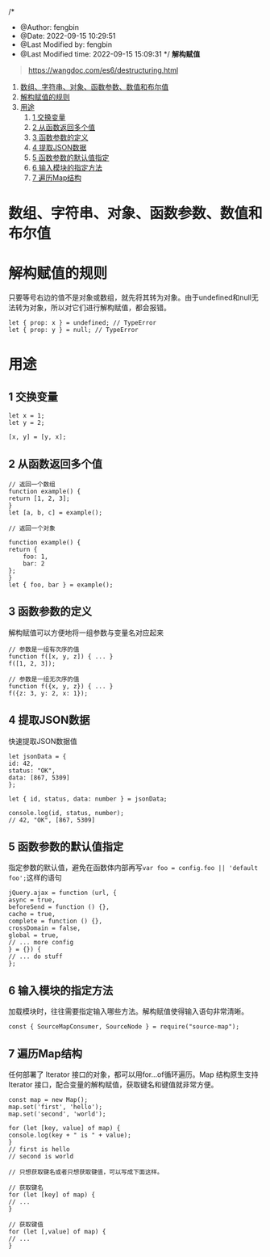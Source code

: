 /*
 * @Author: fengbin 
 * @Date: 2022-09-15 10:29:51 
 * @Last Modified by: fengbin
 * @Last Modified time: 2022-09-15 15:09:31
 */
**解构赋值**

> https://wangdoc.com/es6/destructuring.html

1. [数组、字符串、对象、函数参数、数值和布尔值](#数组字符串对象函数参数数值和布尔值)
2. [解构赋值的规则](#解构赋值的规则)
3. [用途](#用途)
   1. [1 交换变量](#1-交换变量)
   2. [2 从函数返回多个值](#2-从函数返回多个值)
   3. [3 函数参数的定义](#3-函数参数的定义)
   4. [4 提取JSON数据](#4-提取json数据)
   5. [5 函数参数的默认值指定](#5-函数参数的默认值指定)
   6. [6 输入模块的指定方法](#6-输入模块的指定方法)
   7. [7 遍历Map结构](#7-遍历map结构)

# 数组、字符串、对象、函数参数、数值和布尔值

# 解构赋值的规则

只要等号右边的值不是对象或数组，就先将其转为对象。由于undefined和null无法转为对象，所以对它们进行解构赋值，都会报错。

    let { prop: x } = undefined; // TypeError
    let { prop: y } = null; // TypeError

# 用途

## 1 交换变量

    let x = 1;
    let y = 2;

    [x, y] = [y, x];

## 2 从函数返回多个值

    // 返回一个数组
    function example() {
    return [1, 2, 3];
    }
    let [a, b, c] = example();

    // 返回一个对象

    function example() {
    return {
        foo: 1,
        bar: 2
    };
    }
    let { foo, bar } = example();

## 3 函数参数的定义

解构赋值可以方便地将一组参数与变量名对应起来

    // 参数是一组有次序的值
    function f([x, y, z]) { ... }
    f([1, 2, 3]);

    // 参数是一组无次序的值
    function f({x, y, z}) { ... }
    f({z: 3, y: 2, x: 1});

## 4 提取JSON数据

快速提取JSON数据值

    let jsonData = {
    id: 42,
    status: "OK",
    data: [867, 5309]
    };

    let { id, status, data: number } = jsonData;

    console.log(id, status, number);
    // 42, "OK", [867, 5309]

## 5 函数参数的默认值指定

指定参数的默认值，避免在函数体内部再写`var foo = config.foo || 'default foo';`这样的语句

    jQuery.ajax = function (url, {
    async = true,
    beforeSend = function () {},
    cache = true,
    complete = function () {},
    crossDomain = false,
    global = true,
    // ... more config
    } = {}) {
    // ... do stuff
    };

## 6 输入模块的指定方法

加载模块时，往往需要指定输入哪些方法。解构赋值使得输入语句非常清晰。

    const { SourceMapConsumer, SourceNode } = require("source-map");

## 7 遍历Map结构

任何部署了 Iterator 接口的对象，都可以用for...of循环遍历。Map 结构原生支持 Iterator 接口，配合变量的解构赋值，获取键名和键值就非常方便。

    const map = new Map();
    map.set('first', 'hello');
    map.set('second', 'world');

    for (let [key, value] of map) {
    console.log(key + " is " + value);
    }
    // first is hello
    // second is world
    
    // 只想获取键名或者只想获取键值，可以写成下面这样。

    // 获取键名
    for (let [key] of map) {
    // ...
    }

    // 获取键值
    for (let [,value] of map) {
    // ...
    }

